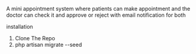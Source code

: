 A mini appointment system where patients can make
appointment and the doctor can check it and approve or reject with email
notification for both

installation
1. Clone The Repo
2. php artisan migrate --seed
